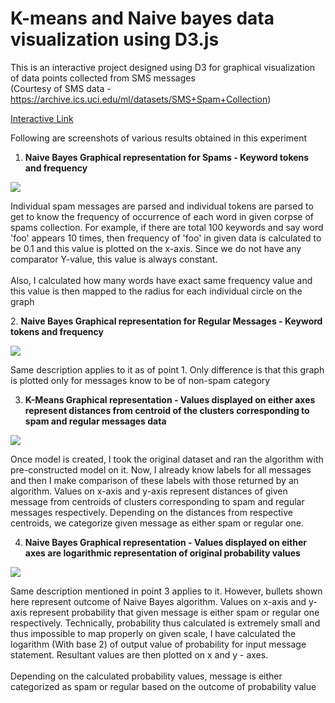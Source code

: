 K-means and Naive bayes data visualization using D3.js
===============

This is an interactive project designed using D3 for graphical visualization of data points collected from SMS messages
<br/>
(Courtesy of SMS data - https://archive.ics.uci.edu/ml/datasets/SMS+Spam+Collection)

<p>
<a href='http://jayeshkawli.com/DataMiningPlots/graphPlotter.html'> Interactive Link </a>
</p>

Following are screenshots of various results obtained in this experiment

1. <b>Naive Bayes Graphical representation for Spams - Keyword tokens and frequency</b>
    <p>
<img src='http://jayeshkawli.com/DMPlotsScreenshot/naiveBayesSpam.png'/>    
</p>
<p>
Individual spam messages are parsed and individual tokens are parsed to get to know the frequency of occurrence of each word in given corpse of spams collection. For example, if there are total 100 keywords and say word 'foo' appears 10 times, then frequency of 'foo' in given data is calculated to be 0.1 and this value is plotted on the x-axis. Since we do not have any comparator Y-value, this value is always constant. <br/><br/>
Also, I calculated how many words have exact same frequency value and this value is then mapped to the radius for each individual circle on the graph
</p>
2. <b>Naive Bayes Graphical representation for Regular Messages - Keyword tokens and frequency</b>
    <p>
<img src='http://jayeshkawli.com/DMPlotsScreenshot/naiveBayesRegularMessage.png'/>    
</p>  
<p>
Same description applies to it as of point 1. Only difference is that this graph is plotted only for messages know to be of non-spam category
</p>

3. <b>K-Means Graphical representation - Values displayed on either axes represent distances from centroid of the clusters corresponding to spam and regular messages data</b>
<p>
<img src='http://jayeshkawli.com/DMPlotsScreenshot/KMeansCentroidDistance.png'/>    
</p>  
<p>
Once model is created, I took the original dataset and ran the algorithm with pre-constructed model on it. Now, I already know labels for all messages and then I make comparison of these labels with those returned by an algorithm. Values on x-axis and y-axis represent distances of given message from centroids of clusters corresponding to spam and regular messages respectively.
Depending on the distances from respective centroids, we categorize given message as either spam or regular one.
</p>

4. <b>Naive Bayes Graphical representation - Values displayed on either axes are logarithmic representation of original probability values</b>
<p>
<img src='http://jayeshkawli.com/DMPlotsScreenshot/NaiveBayesMessagesProbability.png'/>    
</p>
<p>
Same description mentioned in point 3 applies to it. However, bullets shown here represent outcome of Naive Bayes algorithm. Values on x-axis and y-axis represent probability that given message is either spam or regular one respectively. Technically, probability thus calculated is extremely small and thus impossible to map properly on given scale, I have calculated the logarithm (With base 2) of output value of probability for input message statement. Resultant values are then plotted on x and y - axes. <br/><br/>Depending on the calculated probability values, message is either categorized as spam or regular based on the outcome of probability value
</p>
 
